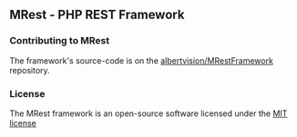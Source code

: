 ## MRest - PHP REST Framework

### Contributing to MRest
The framework's source-code is on the [albertvision/MRestFramework](http://github.com/albertvision/MRestFramework) repository.

### License
The MRest framework is an open-source software licensed under the [MIT license](http://opensource.org/licenses/MIT)
